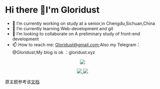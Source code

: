 # Hi there 👋I'm Gloridust

- 🔭 I’m currently working on study at a senior,in Chengdu,Sichuan,China
- 🌱 I’m currently learning Web-development and git
- 👯 I’m looking to collaborate on A preliminary study of front-end development
- 📫 How to reach me: Gloridust@gmail.com;Also my Telegram：@Gloridust;My blog is ok ：gloridust.xyz


<p align="center">
  <a href="https://github.com/Gloridust">
    <img src="https://github-readme-stats-eight-theta.vercel.app/api?username=Gloridust&show_icons=true&theme=algolia&include_all_commits=true&count_private=true&hide=prs,issues"/>
  </a>
</p>
 
<p align="center">
  <a href="https://github.com/Gloridust">
    <img src="https://github-readme-stats-eight-theta.vercel.app/api/top-langs/?username=Gloridust&layout=compact&langs_count=8&theme=algolia"/>
  </a>
  <a href="https://Gloridust.github.io">
    <img src="https://github-readme-stats.anuraghazra1.vercel.app/api/pin/?username=Gloridust&repo=Gloridust.github.io&theme=algolia" />
  </a>
</p>

原主题参考该[文档](http://mdui.kejun.me/#/zh-cn/)